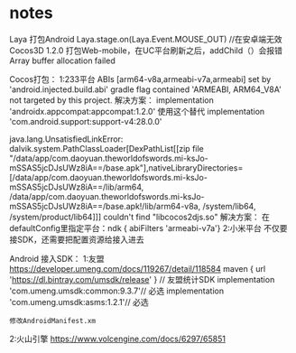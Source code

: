 # notes
Laya 打包Android  Laya.stage.on(Laya.Event.MOUSE_OUT) //在安卓端无效
Cocos3D 1.2.0 打包Web-mobile，在UC平台刷新之后，addChild（）会报错Array buffer allocation failed

Cocos打包：
1:233平台
  ABIs [arm64-v8a,armeabi-v7a,armeabi] set by 'android.injected.build.abi' gradle flag contained 'ARMEABI, ARM64_V8A' not targeted by this project.
  解决方案：  implementation 'androidx.appcompat:appcompat:1.2.0' 使用这个替代 implementation 'com.android.support:support-v4:28.0.0'

 java.lang.UnsatisfiedLinkError: dalvik.system.PathClassLoader[DexPathList[[zip file "/data/app/com.daoyuan.theworldofswords.mi-ksJo-mSSAS5jcDJsUWz8iA==/base.apk"],nativeLibraryDirectories=[/data/app/com.daoyuan.theworldofswords.mi-ksJo-mSSAS5jcDJsUWz8iA==/lib/arm64, /data/app/com.daoyuan.theworldofswords.mi-ksJo-mSSAS5jcDJsUWz8iA==/base.apk!/lib/arm64-v8a, /system/lib64, /system/product/lib64]]] couldn't find "libcocos2djs.so"
 解决方案： 在defaultConfig里指定平台：ndk { abiFilters  'armeabi-v7a'}
2:小米平台
  不仅要接SDK，还需要把配置资源给接入进去
  
Android 接入SDK：
1:友盟 https://developer.umeng.com/docs/119267/detail/118584
    maven { url 'https://dl.bintray.com/umsdk/release' }
   // 友盟统计SDK
    implementation  'com.umeng.umsdk:common:9.3.7'// 必选
    implementation  'com.umeng.umsdk:asms:1.2.1'// 必选

    修改AndroidManifest.xm
    
2:火山引擎 https://www.volcengine.com/docs/6297/65851

